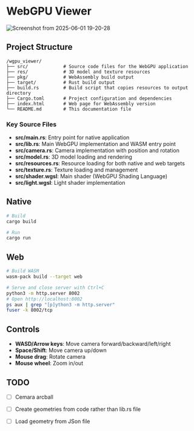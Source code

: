 # WebGPU Viewer

![Screenshot from 2025-06-01 19-20-28](https://github.com/user-attachments/assets/5c328e87-3e67-4330-a69c-7c460a8cb2c8)


## Project Structure

```
/wgpu_viewer/
├── src/             # Source code files for the WebGPU application
├── res/             # 3D model and texture resources
├── pkg/             # WebAssembly build output
├── target/          # Rust build output
├── build.rs         # Build script that copies resources to output directory
├── Cargo.toml       # Project configuration and dependencies
├── index.html       # Web page for WebAssembly version
└── README.md        # This documentation file
```

### Key Source Files

- **src/main.rs**: Entry point for native application
- **src/lib.rs**: Main WebGPU implementation and WASM entry point
- **src/camera.rs**: Camera implementation with position and rotation
- **src/model.rs**: 3D model loading and rendering
- **src/resources.rs**: Resource loading for both native and web targets
- **src/texture.rs**: Texture loading and management
- **src/shader.wgsl**: Main shader (WebGPU Shading Language)
- **src/light.wgsl**: Light shader implementation

## Native

```bash
# Build
cargo build

# Run
cargo run
```

## Web

```bash
# Build WASM
wasm-pack build --target web

# Serve and close server with Ctrl+C
python3 -m http.server 8002
# Open http://localhost:8002
ps aux | grep "[p]ython3 -m http.server"
fuser -k 8002/tcp
```

## Controls

- **WASD/Arrow keys**: Move camera forward/backward/left/right
- **Space/Shift**: Move camera up/down
- **Mouse drag**: Rotate camera
- **Mouse wheel**: Zoom in/out

## TODO

- [ ] Cemara arcball
- [ ] Create geometries from code rather than lib.rs file
- [ ] Load geometry from JSon file 

